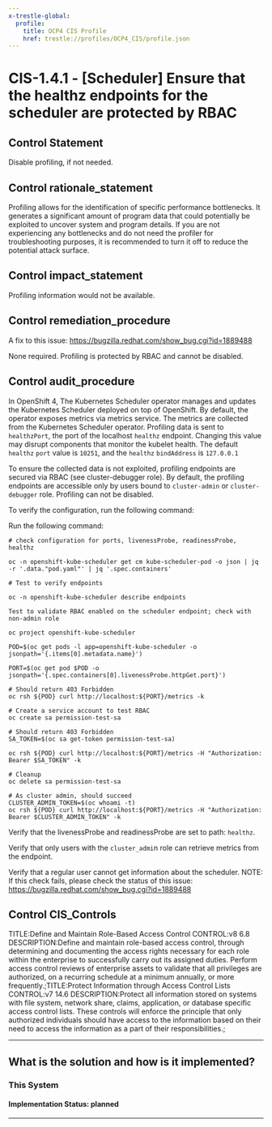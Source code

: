 ```yaml
---
x-trestle-global:
  profile:
    title: OCP4 CIS Profile
    href: trestle://profiles/OCP4_CIS/profile.json
---
```


# CIS-1.4.1 - \[Scheduler\] Ensure that the healthz endpoints for the scheduler are protected by RBAC

## Control Statement

Disable profiling, if not needed.

## Control rationale_statement

Profiling allows for the identification of specific performance bottlenecks. It generates a significant amount of program data that could potentially be exploited to uncover system and program details. If you are not experiencing any bottlenecks and do not need the profiler for troubleshooting purposes, it is recommended to turn it off to reduce the potential attack surface.

## Control impact_statement

Profiling information would not be available.

## Control remediation_procedure

A fix to this issue: https://bugzilla.redhat.com/show_bug.cgi?id=1889488

None required. Profiling is protected by RBAC and cannot be disabled.

## Control audit_procedure

In OpenShift 4, The Kubernetes Scheduler operator manages and updates the Kubernetes Scheduler deployed on top of OpenShift. By default, the operator exposes metrics via metrics service. The metrics are collected from the Kubernetes Scheduler operator. Profiling data is sent to `healthzPort`, the port of the localhost `healthz` endpoint. Changing this value may disrupt components that monitor the kubelet health. The default `healthz` `port` value is `10251`, and the `healthz` `bindAddress` is `127.0.0.1`

To ensure the collected data is not exploited, profiling endpoints are secured via RBAC (see cluster-debugger role). By default, the profiling endpoints are accessible only by users bound to `cluster-admin` or `cluster-debugger` role. Profiling can not be disabled. 

To verify the configuration, run the following command:

Run the following command:

```
# check configuration for ports, livenessProbe, readinessProbe, healthz

oc -n openshift-kube-scheduler get cm kube-scheduler-pod -o json | jq -r '.data."pod.yaml"' | jq '.spec.containers'

# Test to verify endpoints

oc -n openshift-kube-scheduler describe endpoints

Test to validate RBAC enabled on the scheduler endpoint; check with non-admin role

oc project openshift-kube-scheduler

POD=$(oc get pods -l app=openshift-kube-scheduler -o jsonpath='{.items[0].metadata.name}')

PORT=$(oc get pod $POD -o jsonpath='{.spec.containers[0].livenessProbe.httpGet.port}')

# Should return 403 Forbidden
oc rsh ${POD} curl http://localhost:${PORT}/metrics -k

# Create a service account to test RBAC
oc create sa permission-test-sa

# Should return 403 Forbidden
SA_TOKEN=$(oc sa get-token permission-test-sa)

oc rsh ${POD} curl http://localhost:${PORT}/metrics -H "Authorization: Bearer $SA_TOKEN" -k

# Cleanup
oc delete sa permission-test-sa

# As cluster admin, should succeed
CLUSTER_ADMIN_TOKEN=$(oc whoami -t)
oc rsh ${POD} curl http://localhost:${PORT}/metrics -H "Authorization: Bearer $CLUSTER_ADMIN_TOKEN" -k
```

Verify that the livenessProbe and readinessProbe are set to path: `healthz`.

Verify that only users with the `cluster_admi`n role can retrieve metrics from the endpoint.

Verify that a regular user cannot get information about the scheduler. NOTE: If this check fails, please check the status of this issue: https://bugzilla.redhat.com/show_bug.cgi?id=1889488

## Control CIS_Controls

TITLE:Define and Maintain Role-Based Access Control CONTROL:v8 6.8 DESCRIPTION:Define and maintain role-based access control, through determining and documenting the access rights necessary for each role within the enterprise to successfully carry out its assigned duties. Perform access control reviews of enterprise assets to validate that all privileges are authorized, on a recurring schedule at a minimum annually, or more frequently.;TITLE:Protect Information through Access Control Lists CONTROL:v7 14.6 DESCRIPTION:Protect all information stored on systems with file system, network share, claims, application, or database specific access control lists. These controls will enforce the principle that only authorized individuals should have access to the information based on their need to access the information as a part of their responsibilities.;

______________________________________________________________________

## What is the solution and how is it implemented?

<!-- For implementation status enter one of: implemented, partial, planned, alternative, not-applicable -->

<!-- Note that the list of rules under ### Rules: is read-only and changes will not be captured after assembly to JSON -->

### This System

<!-- Add implementation prose for the main This System component for control: CIS-1.4.1 -->

#### Implementation Status: planned

______________________________________________________________________
